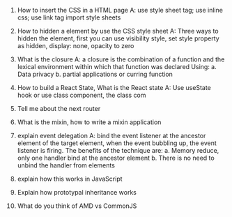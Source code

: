 1. How to insert the CSS in a HTML page
   A: use style sheet tag; use inline css; use link tag import style sheets
2. How to hidden a element by use the CSS style sheet
   A: Three ways to hidden the element, first you can use visibility style, set style property as hidden, display: none, opacity to zero

3. What is the closure
   A: a closure is the combination of a function and the lexical environment within which that function was declared
   Using:
   a. Data privacy
   b. partial applications or curring function

4. How to build a React State, What is the React state
   A: Use useState hook or use class component, the class com

5. Tell me about the next router

6. What is the mixin, how to write a mixin application
7. explain event delegation
   A: bind the event listener at the ancestor element of the target element, when the event bubbling up, the event listener is firing. The benefits of the technique are:
   a. Memory reduce, only one handler bind at the ancestor element
   b. There is no need to unbind the handler from elements

8. explain how this works in JavaScript

9. Explain how prototypal inheritance works

10. What do you think of AMD vs CommonJS
